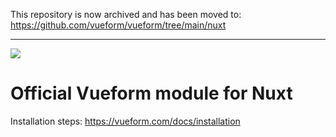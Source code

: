 This repository is now archived and has been moved to: https://github.com/vueform/vueform/tree/main/nuxt

<hr />

<a href="https://vueform.com?cid=nuxt"><img src="https://raw.githubusercontent.com/vueform/vueform/main/.github/assets/banner.svg"></a>

# Official Vueform module for Nuxt

Installation steps: https://vueform.com/docs/installation